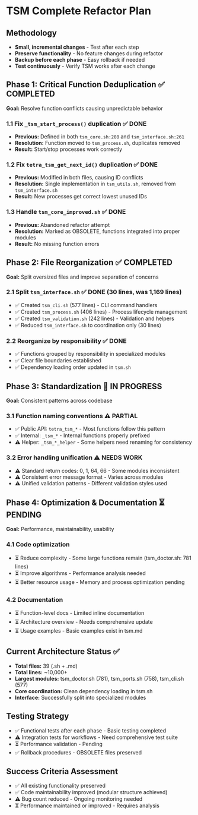 # TSM Complete Refactor Plan

## Methodology
- **Small, incremental changes** - Test after each step
- **Preserve functionality** - No feature changes during refactor
- **Backup before each phase** - Easy rollback if needed
- **Test continuously** - Verify TSM works after each change

## Phase 1: Critical Function Deduplication ✅ COMPLETED
**Goal:** Resolve function conflicts causing unpredictable behavior

### 1.1 Fix `_tsm_start_process()` duplication ✅ DONE
- **Previous:** Defined in both `tsm_core.sh:208` and `tsm_interface.sh:261`
- **Resolution:** Function moved to `tsm_process.sh`, duplicates removed
- **Result:** Start/stop processes work correctly

### 1.2 Fix `tetra_tsm_get_next_id()` duplication ✅ DONE
- **Previous:** Modified in both files, causing ID conflicts
- **Resolution:** Single implementation in `tsm_utils.sh`, removed from `tsm_interface.sh`
- **Result:** New processes get correct lowest unused IDs

### 1.3 Handle `tsm_core_improved.sh` ✅ DONE
- **Previous:** Abandoned refactor attempt
- **Resolution:** Marked as OBSOLETE, functions integrated into proper modules
- **Result:** No missing function errors

## Phase 2: File Reorganization ✅ COMPLETED
**Goal:** Split oversized files and improve separation of concerns

### 2.1 Split `tsm_interface.sh` ✅ DONE (30 lines, was 1,169 lines)
- ✅ Created `tsm_cli.sh` (577 lines) - CLI command handlers
- ✅ Created `tsm_process.sh` (406 lines) - Process lifecycle management
- ✅ Created `tsm_validation.sh` (242 lines) - Validation and helpers
- ✅ Reduced `tsm_interface.sh` to coordination only (30 lines)

### 2.2 Reorganize by responsibility ✅ DONE
- ✅ Functions grouped by responsibility in specialized modules
- ✅ Clear file boundaries established
- ✅ Dependency loading order updated in `tsm.sh`

## Phase 3: Standardization 🔄 IN PROGRESS
**Goal:** Consistent patterns across codebase

### 3.1 Function naming conventions ⚠️ PARTIAL
- ✅ Public API: `tetra_tsm_*` - Most functions follow this pattern
- ✅ Internal: `_tsm_*` - Internal functions properly prefixed
- ⚠️ Helper: `_tsm_*_helper` - Some helpers need renaming for consistency

### 3.2 Error handling unification ⚠️ NEEDS WORK
- ⚠️ Standard return codes: 0, 1, 64, 66 - Some modules inconsistent
- ⚠️ Consistent error message format - Varies across modules
- ⚠️ Unified validation patterns - Different validation styles used

## Phase 4: Optimization & Documentation ⏳ PENDING
**Goal:** Performance, maintainability, usability

### 4.1 Code optimization
- ⏳ Reduce complexity - Some large functions remain (tsm_doctor.sh: 781 lines)
- ⏳ Improve algorithms - Performance analysis needed
- ⏳ Better resource usage - Memory and process optimization pending

### 4.2 Documentation
- ⏳ Function-level docs - Limited inline documentation
- ⏳ Architecture overview - Needs comprehensive update
- ⏳ Usage examples - Basic examples exist in tsm.md

## Current Architecture Status ✅
- **Total files:** 39 (.sh + .md)
- **Total lines:** ~10,000+
- **Largest modules:** tsm_doctor.sh (781), tsm_ports.sh (758), tsm_cli.sh (577)
- **Core coordination:** Clean dependency loading in tsm.sh
- **Interface:** Successfully split into specialized modules

## Testing Strategy
- ✅ Functional tests after each phase - Basic testing completed
- ⚠️ Integration tests for workflows - Need comprehensive test suite
- ⏳ Performance validation - Pending
- ✅ Rollback procedures - OBSOLETE files preserved

## Success Criteria Assessment
- ✅ All existing functionality preserved
- ✅ Code maintainability improved (modular structure achieved)
- ⚠️ Bug count reduced - Ongoing monitoring needed
- ⏳ Performance maintained or improved - Requires analysis